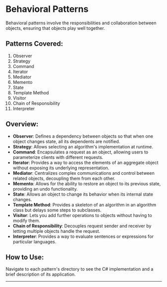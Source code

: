 # Behavioral Patterns

Behavioral patterns involve the responsibilities and collaboration between objects, ensuring that objects play well together.

## Patterns Covered:

1. Observer
2. Strategy
3. Command
4. Iterator
5. Mediator
6. Memento
7. State
8. Template Method
9. Visitor
10. Chain of Responsibility
11. Interpreter

## Overview:

- **Observer**: Defines a dependency between objects so that when one object changes state, all its dependents are notified.
- **Strategy**: Allows selecting an algorithm's implementation at runtime.
- **Command**: Encapsulates a request as an object, allowing users to parameterize clients with different requests.
- **Iterator**: Provides a way to access the elements of an aggregate object without exposing its underlying representation.
- **Mediator**: Centralizes complex communications and control between related objects, decoupling them from each other.
- **Memento**: Allows for the ability to restore an object to its previous state, providing an undo functionality.
- **State**: Allows an object to change its behavior when its internal state changes.
- **Template Method**: Provides a skeleton of an algorithm in an algorithm class but delays some steps to subclasses.
- **Visitor**: Lets you add further operations to objects without having to modify them.
- **Chain of Responsibility**: Decouples request sender and receiver by letting multiple objects handle the request.
- **Interpreter**: Provides a way to evaluate sentences or expressions for particular languages.

## How to Use:

Navigate to each pattern's directory to see the C# implementation and a brief description of its application.

---

